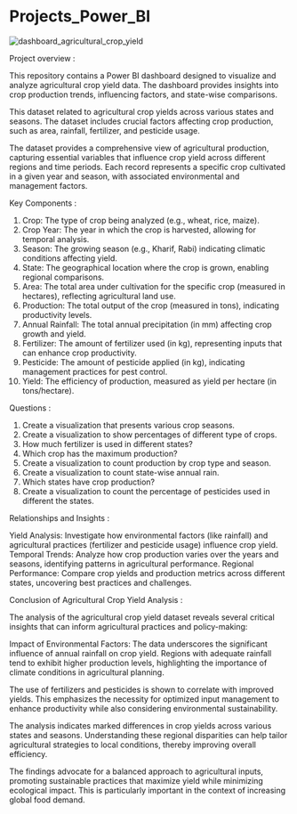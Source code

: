 # Projects_Power_BI

![dashboard_agricultural_crop_yield](https://github.com/user-attachments/assets/32107df6-e75e-42b0-b701-3445c058d720)

Project overview :

This repository contains a Power BI dashboard designed to visualize and analyze agricultural crop yield data. The dashboard provides insights into crop production trends, influencing factors, and state-wise comparisons. 

This dataset related to agricultural crop yields across various states and seasons. The dataset includes crucial factors affecting crop production, such as area, rainfall, fertilizer, and pesticide usage. 

The dataset provides a comprehensive view of agricultural production, capturing essential variables that influence crop yield across different regions and time periods. Each record represents a specific crop cultivated in a given year and season, with associated environmental and management factors.

Key Components :

1. Crop:             The type of crop being analyzed (e.g., wheat, rice, maize).
2. Crop Year:        The year in which the crop is harvested, allowing for temporal analysis.
3. Season:           The growing season (e.g., Kharif, Rabi) indicating climatic conditions affecting yield.
4. State:            The geographical location where the crop is grown, enabling regional comparisons.
5. Area:             The total area under cultivation for the specific crop (measured in hectares), reflecting agricultural land use.
6. Production:       The total output of the crop (measured in tons), indicating productivity levels.
7. Annual Rainfall:  The total annual precipitation (in mm) affecting crop growth and yield.
8. Fertilizer:       The amount of fertilizer used (in kg), representing inputs that can enhance crop productivity.
9. Pesticide:        The amount of pesticide applied (in kg), indicating management practices for pest control.
10. Yield:           The efficiency of production, measured as yield per hectare (in tons/hectare).

Questions :
1. Create a visualization that presents various crop seasons.
2. Create a visualization to show percentages of different type of crops.
3. How much fertilizer is used in different states?
4. Which crop has the maximum production?
5. Create a visualization to count production by crop type and season.
6. Create a visualization to count state-wise annual rain.
7. Which states have crop production?
8. Create a visualization to count the percentage of pesticides used in different the states.

Relationships and Insights :

Yield Analysis: Investigate how environmental factors (like rainfall) and agricultural practices (fertilizer and pesticide usage) influence crop yield.
Temporal Trends: Analyze how crop production varies over the years and seasons, identifying patterns in agricultural performance.
Regional Performance: Compare crop yields and production metrics across different states, uncovering best practices and challenges.

Conclusion of Agricultural Crop Yield Analysis :

The analysis of the agricultural crop yield dataset reveals several critical insights that can inform agricultural practices and policy-making:

Impact of Environmental Factors: The data underscores the significant influence of annual rainfall on crop yield. Regions with adequate rainfall tend to exhibit higher production levels, highlighting the importance of climate conditions in agricultural planning.

The use of fertilizers and pesticides is shown to correlate with improved yields. This emphasizes the necessity for optimized input management to enhance productivity while also considering environmental sustainability.

The analysis indicates marked differences in crop yields across various states and seasons. Understanding these regional disparities can help tailor agricultural strategies to local conditions, thereby improving overall efficiency.

The findings advocate for a balanced approach to agricultural inputs, promoting sustainable practices that maximize yield while minimizing ecological impact. This is particularly important in the context of increasing global food demand.

